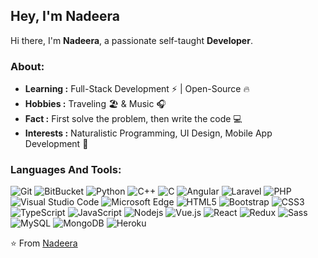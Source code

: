 ## Hey, I'm Nadeera

Hi there, I'm **Nadeera**, a passionate self-taught **Developer**.


### About: 

-  **Learning :** Full-Stack Development :zap: | Open-Source :fire:    
-  **Hobbies :** Traveling :beach_umbrella: & Music :headphones:
-  **Fact :** First solve the problem, then write the code :computer:
-  **Interests :** Naturalistic Programming, UI Design, Mobile App Development :pushpin:

### Languages And Tools:

![Git](https://img.shields.io/badge/Git-F05032?style=flat-square&logo=Git&logoColor=white)
![BitBucket](https://img.shields.io/badge/-BitBucket-darkblue?style=flat-square&logo=bitbucket)
![Python](https://img.shields.io/badge/Python-3776AB?style=flat-square&logo=Python&logoColor=white)
![C++](https://img.shields.io/badge/-C++-00599C?style=flat-square&logo=c++)
![C](https://img.shields.io/badge/-A8B9CC?style=flat-square&logo=c&logoColor=white)
![Angular](https://img.shields.io/badge/-Angular-DD0031?style=flat-square&logo=angular)
![Laravel](https://img.shields.io/badge/-Laravel-red?style=flat-square&logo=laravel)
![PHP](https://img.shields.io/badge/-PHP-8E9CFF?style=flat-square&logo=php)
![Visual Studio Code](https://img.shields.io/badge/Visual_Studio_Code-007ACC?style=flat-square&logo=Visual-Studio-Code&logoColor=white)
![Microsoft Edge](https://img.shields.io/badge/Microsoft_Edge-0078D7?style=flat-square&logo=Microsoft-Edge&logoColor=white)
![HTML5](https://img.shields.io/badge/-HTML5-%23E44D27?style=flat-square&logo=html5&logoColor=ffffff)
![Bootstrap](https://img.shields.io/badge/-Bootstrap-563D7C?style=flat-square&logo=bootstrap)
![CSS3](https://img.shields.io/badge/-CSS3-%231572B6?style=flat-square&logo=css3)
![TypeScript](https://img.shields.io/badge/-TypeScript-007ACC?style=flat-square&logo=typescript)
![JavaScript](https://img.shields.io/badge/-JavaScript-%23F7DF1C?style=flat-square&logo=javascript&logoColor=000000&labelColor=%23F7DF1C&color=%23FFCE5A)
![Nodejs](https://img.shields.io/badge/-Nodejs-black?style=flat-square&logo=Node.js)
![Vue.js](https://img.shields.io/badge/-Vuejs-black?style=flat-square&logo=vue.js)
![React](https://img.shields.io/badge/-React-%23282C34?style=flat-square&logo=react)
![Redux](https://img.shields.io/badge/-Redux-764ABC?style=flat-square&logo=redux&logoColor=white)
![Sass](https://img.shields.io/badge/-Sass-%23CC6699?style=flat-square&logo=sass&logoColor=ffffff)
![MySQL](https://img.shields.io/badge/-MySQL-black?style=flat-square&logo=mysql)
![MongoDB](https://img.shields.io/badge/-MongoDB-black?style=flat-square&logo=mongodb)
![Heroku](https://img.shields.io/badge/-Heroku-430098?style=flat-square&logo=heroku)

⭐️ From [Nadeera](https://github.com/Nadeera3784)
